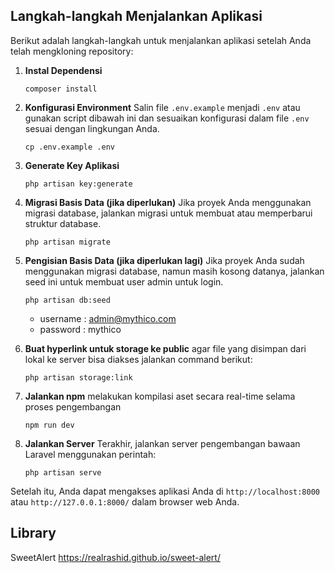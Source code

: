 ## Langkah-langkah Menjalankan Aplikasi

Berikut adalah langkah-langkah untuk menjalankan aplikasi setelah Anda telah mengkloning repository:

1. **Instal Dependensi**
    ```
    composer install
    ```

2. **Konfigurasi Environment**
    Salin file `.env.example` menjadi `.env` atau gunakan script dibawah ini dan sesuaikan konfigurasi dalam file `.env` sesuai dengan lingkungan Anda.
    ```
    cp .env.example .env
    ```

3. **Generate Key Aplikasi**
    ```
    php artisan key:generate
    ```

4. **Migrasi Basis Data (jika diperlukan)**
    Jika proyek Anda menggunakan migrasi database, jalankan migrasi untuk membuat atau memperbarui struktur database.
    ```
    php artisan migrate
    ```

5. **Pengisian Basis Data (jika diperlukan lagi)**
    Jika proyek Anda sudah menggunakan migrasi database, namun masih kosong datanya, jalankan seed ini untuk membuat user admin untuk login.
    ```
    php artisan db:seed
    ```

    - username : admin@mythico.com
    - password : mythico
  
6. **Buat hyperlink untuk storage ke public**
    agar file yang disimpan dari lokal ke server bisa diakses jalankan command berikut:
    ```
    php artisan storage:link
    ```
7. **Jalankan npm**
    melakukan kompilasi aset secara real-time selama proses pengembangan
    ```
    npm run dev
    ```

8. **Jalankan Server**
    Terakhir, jalankan server pengembangan bawaan Laravel menggunakan perintah:
    ```
    php artisan serve
    ```

Setelah itu, Anda dapat mengakses aplikasi Anda di `http://localhost:8000` atau `http://127.0.0.1:8000/` dalam browser web Anda.

## Library

SweetAlert
https://realrashid.github.io/sweet-alert/
